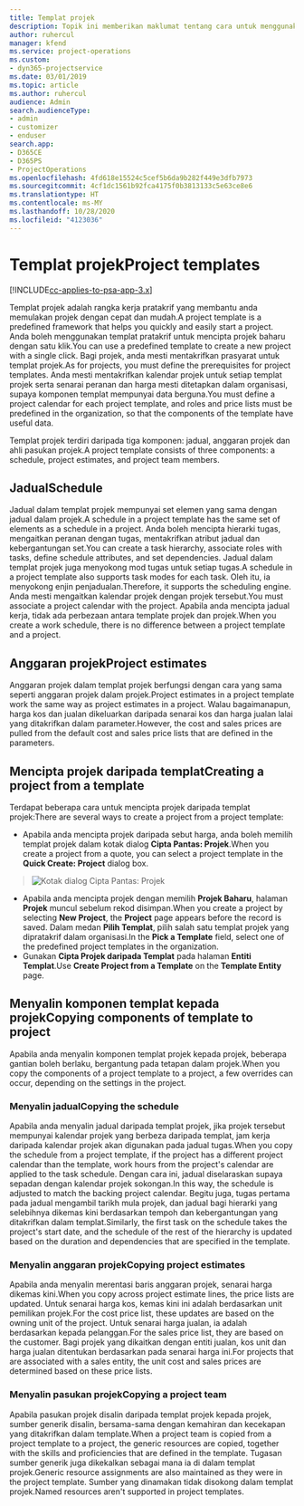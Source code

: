 ```yaml
---
title: Templat projek
description: Topik ini memberikan maklumat tentang cara untuk menggunakan templat projek untuk persediaan projek pantas.
author: ruhercul
manager: kfend
ms.service: project-operations
ms.custom:
- dyn365-projectservice
ms.date: 03/01/2019
ms.topic: article
ms.author: ruhercul
audience: Admin
search.audienceType:
- admin
- customizer
- enduser
search.app:
- D365CE
- D365PS
- ProjectOperations
ms.openlocfilehash: 4fd618e15524c5cef5b6da9b282f449e3dfb7973
ms.sourcegitcommit: 4cf1dc1561b92fca4175f0b3813133c5e63ce8e6
ms.translationtype: HT
ms.contentlocale: ms-MY
ms.lasthandoff: 10/28/2020
ms.locfileid: "4123036"
---
```

# <a name="project-templates"></a><span data-ttu-id="df10c-103">Templat projek</span><span class="sxs-lookup"><span data-stu-id="df10c-103">Project templates</span></span> 

[!INCLUDE[cc-applies-to-psa-app-3.x](../includes/cc-applies-to-psa-app-3x.md)]

<span data-ttu-id="df10c-104">Templat projek adalah rangka kerja pratakrif yang membantu anda memulakan projek dengan cepat dan mudah.</span><span class="sxs-lookup"><span data-stu-id="df10c-104">A project template is a predefined framework that helps you quickly and easily start a project.</span></span> <span data-ttu-id="df10c-105">Anda boleh menggunakan templat pratakrif untuk mencipta projek baharu dengan satu klik.</span><span class="sxs-lookup"><span data-stu-id="df10c-105">You can use a predefined template to create a new project with a single click.</span></span> <span data-ttu-id="df10c-106">Bagi projek, anda mesti mentakrifkan prasyarat untuk templat projek.</span><span class="sxs-lookup"><span data-stu-id="df10c-106">As for projects, you must define the prerequisites for project templates.</span></span> <span data-ttu-id="df10c-107">Anda mesti mentakrifkan kalendar projek untuk setiap templat projek serta senarai peranan dan harga mesti ditetapkan dalam organisasi, supaya komponen templat mempunyai data berguna.</span><span class="sxs-lookup"><span data-stu-id="df10c-107">You must define a project calendar for each project template, and roles and price lists must be predefined in the organization, so that the components of the template have useful data.</span></span>

<span data-ttu-id="df10c-108">Templat projek terdiri daripada tiga komponen: jadual, anggaran projek dan ahli pasukan projek.</span><span class="sxs-lookup"><span data-stu-id="df10c-108">A project template consists of three components: a schedule, project estimates, and project team members.</span></span>

## <a name="schedule"></a><span data-ttu-id="df10c-109">Jadual</span><span class="sxs-lookup"><span data-stu-id="df10c-109">Schedule</span></span>

<span data-ttu-id="df10c-110">Jadual dalam templat projek mempunyai set elemen yang sama dengan jadual dalam projek.</span><span class="sxs-lookup"><span data-stu-id="df10c-110">A schedule in a project template has the same set of elements as a schedule in a project.</span></span> <span data-ttu-id="df10c-111">Anda boleh mencipta hierarki tugas, mengaitkan peranan dengan tugas, mentakrifkan atribut jadual dan kebergantungan set.</span><span class="sxs-lookup"><span data-stu-id="df10c-111">You can create a task hierarchy, associate roles with tasks, define schedule attributes, and set dependencies.</span></span> <span data-ttu-id="df10c-112">Jadual dalam templat projek juga menyokong mod tugas untuk setiap tugas.</span><span class="sxs-lookup"><span data-stu-id="df10c-112">A schedule in a project template also supports task modes for each task.</span></span> <span data-ttu-id="df10c-113">Oleh itu, ia menyokong enjin penjadualan.</span><span class="sxs-lookup"><span data-stu-id="df10c-113">Therefore, it supports the scheduling engine.</span></span> <span data-ttu-id="df10c-114">Anda mesti mengaitkan kalendar projek dengan projek tersebut.</span><span class="sxs-lookup"><span data-stu-id="df10c-114">You must associate a project calendar with the project.</span></span> <span data-ttu-id="df10c-115">Apabila anda mencipta jadual kerja, tidak ada perbezaan antara template projek dan projek.</span><span class="sxs-lookup"><span data-stu-id="df10c-115">When you create a work schedule, there is no difference between a project template and a project.</span></span>

## <a name="project-estimates"></a><span data-ttu-id="df10c-116">Anggaran projek</span><span class="sxs-lookup"><span data-stu-id="df10c-116">Project estimates</span></span>

<span data-ttu-id="df10c-117">Anggaran projek dalam templat projek berfungsi dengan cara yang sama seperti anggaran projek dalam projek.</span><span class="sxs-lookup"><span data-stu-id="df10c-117">Project estimates in a project template work the same way as project estimates in a project.</span></span> <span data-ttu-id="df10c-118">Walau bagaimanapun, harga kos dan jualan dikeluarkan daripada senarai kos dan harga jualan lalai yang ditakrifkan dalam parameter.</span><span class="sxs-lookup"><span data-stu-id="df10c-118">However, the cost and sales prices are pulled from the default cost and sales price lists that are defined in the parameters.</span></span>

## <a name="creating-a-project-from-a-template"></a><span data-ttu-id="df10c-119">Mencipta projek daripada templat</span><span class="sxs-lookup"><span data-stu-id="df10c-119">Creating a project from a template</span></span>
 
<span data-ttu-id="df10c-120">Terdapat beberapa cara untuk mencipta projek daripada templat projek:</span><span class="sxs-lookup"><span data-stu-id="df10c-120">There are several ways to create a project from a project template:</span></span>

- <span data-ttu-id="df10c-121">Apabila anda mencipta projek daripada sebut harga, anda boleh memilih templat projek dalam kotak dialog **Cipta Pantas: Projek**.</span><span class="sxs-lookup"><span data-stu-id="df10c-121">When you create a project from a quote, you can select a project template in the **Quick Create: Project** dialog box.</span></span>

> ![Kotak dialog Cipta Pantas: Projek](media/project-11.png)

- <span data-ttu-id="df10c-123">Apabila anda mencipta projek dengan memilih **Projek Baharu**, halaman **Projek** muncul sebelum rekod disimpan.</span><span class="sxs-lookup"><span data-stu-id="df10c-123">When you create a project by selecting **New Project**, the **Project** page appears before the record is saved.</span></span> <span data-ttu-id="df10c-124">Dalam medan **Pilih Templat**, pilih salah satu templat projek yang dipratakrif dalam organisasi.</span><span class="sxs-lookup"><span data-stu-id="df10c-124">In the **Pick a Template** field, select one of the predefined project templates in the organization.</span></span>
- <span data-ttu-id="df10c-125">Gunakan **Cipta Projek daripada Templat** pada halaman **Entiti Templat**.</span><span class="sxs-lookup"><span data-stu-id="df10c-125">Use **Create Project from a Template** on the **Template Entity** page.</span></span>

## <a name="copying-components-of-template-to-project"></a><span data-ttu-id="df10c-126">Menyalin komponen templat kepada projek</span><span class="sxs-lookup"><span data-stu-id="df10c-126">Copying components of template to project</span></span>

<span data-ttu-id="df10c-127">Apabila anda menyalin komponen templat projek kepada projek, beberapa gantian boleh berlaku, bergantung pada tetapan dalam projek.</span><span class="sxs-lookup"><span data-stu-id="df10c-127">When you copy the components of a project template to a project, a few overrides can occur, depending on the settings in the project.</span></span>

### <a name="copying-the-schedule"></a><span data-ttu-id="df10c-128">Menyalin jadual</span><span class="sxs-lookup"><span data-stu-id="df10c-128">Copying the schedule</span></span>

<span data-ttu-id="df10c-129">Apabila anda menyalin jadual daripada templat projek, jika projek tersebut mempunyai kalendar projek yang berbeza daripada templat, jam kerja daripada kalendar projek akan digunakan pada jadual tugas.</span><span class="sxs-lookup"><span data-stu-id="df10c-129">When you copy the schedule from a project template, if the project has a different project calendar than the template, work hours from the project's calendar are applied to the task schedule.</span></span> <span data-ttu-id="df10c-130">Dengan cara ini, jadual diselaraskan supaya sepadan dengan kalendar projek sokongan.</span><span class="sxs-lookup"><span data-stu-id="df10c-130">In this way, the schedule is adjusted to match the backing project calendar.</span></span> <span data-ttu-id="df10c-131">Begitu juga, tugas pertama pada jadual mengambil tarikh mula projek, dan jadual bagi hierarki yang selebihnya dikemas kini berdasarkan tempoh dan kebergantungan yang ditakrifkan dalam templat.</span><span class="sxs-lookup"><span data-stu-id="df10c-131">Similarly, the first task on the schedule takes the project's start date, and the schedule of the rest of the hierarchy is updated based on the duration and dependencies that are specified in the template.</span></span> 

### <a name="copying-project-estimates"></a><span data-ttu-id="df10c-132">Menyalin anggaran projek</span><span class="sxs-lookup"><span data-stu-id="df10c-132">Copying project estimates</span></span> 

<span data-ttu-id="df10c-133">Apabila anda menyalin merentasi baris anggaran projek, senarai harga dikemas kini.</span><span class="sxs-lookup"><span data-stu-id="df10c-133">When you copy across project estimate lines, the price lists are updated.</span></span> <span data-ttu-id="df10c-134">Untuk senarai harga kos, kemas kini ini adalah berdasarkan unit pemilikan projek.</span><span class="sxs-lookup"><span data-stu-id="df10c-134">For the cost price list, these updates are based on the owning unit of the project.</span></span> <span data-ttu-id="df10c-135">Untuk senarai harga jualan, ia adalah berdasarkan kepada pelanggan.</span><span class="sxs-lookup"><span data-stu-id="df10c-135">For the sales price list, they are based on the customer.</span></span> <span data-ttu-id="df10c-136">Bagi projek yang dikaitkan dengan entiti jualan, kos unit dan harga jualan ditentukan berdasarkan pada senarai harga ini.</span><span class="sxs-lookup"><span data-stu-id="df10c-136">For projects that are associated with a sales entity, the unit cost and sales prices are determined based on these price lists.</span></span>

### <a name="copying-a-project-team"></a><span data-ttu-id="df10c-137">Menyalin pasukan projek</span><span class="sxs-lookup"><span data-stu-id="df10c-137">Copying a project team</span></span>

<span data-ttu-id="df10c-138">Apabila pasukan projek disalin daripada templat projek kepada projek, sumber generik disalin, bersama-sama dengan kemahiran dan kecekapan yang ditakrifkan dalam template.</span><span class="sxs-lookup"><span data-stu-id="df10c-138">When a project team is copied from a project template to a project, the generic resources are copied, together with the skills and proficiencies that are defined in the template.</span></span> <span data-ttu-id="df10c-139">Tugasan sumber generik juga dikekalkan sebagai mana ia di dalam templat projek.</span><span class="sxs-lookup"><span data-stu-id="df10c-139">Generic resource assignments are also maintained as they were in the project template.</span></span> <span data-ttu-id="df10c-140">Sumber yang dinamakan tidak disokong dalam templat projek.</span><span class="sxs-lookup"><span data-stu-id="df10c-140">Named resources aren't supported in project templates.</span></span>
